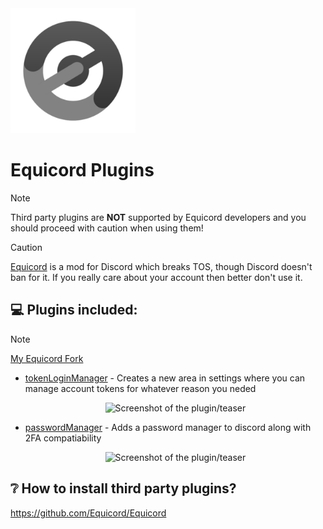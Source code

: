 <img src="https://github.com/Equicord/Equicord/raw/main/browser/icon.png" alt="shiggy" height="200">  
  
#  Equicord Plugins

> [!NOTE]
> Third party plugins are **NOT** supported by Equicord developers and you should proceed with caution when using them!

> [!CAUTION]
> [Equicord](https://github.com/Equicord/Equicord) is a mod for Discord which breaks TOS, though Discord doesn't ban for it. If you really care about your account then better don't use it.

## 💻 Plugins included:
> [!NOTE]
> [My Equicord Fork](https://github.com/husxdev/Equicord)
- [tokenLoginManager](https://github.com/husxdev/EquicordPlugins/blob/main/tokenLogin) - Creates a new area in settings where you can manage account tokens for whatever reason you neded
  <p align="center">
    <img src="https://cdn.nest.rip/uploads/3636f2a9-6744-4b00-abf6-6e1c506e3943.png" height="300" alt="Screenshot of the plugin/teaser">
  </p>

- [passwordManager](https://github.com/husxdev/EquicordPlugins/blob/main/passwordManager) - Adds a password manager to discord along with 2FA compatiability
  <p align="center"><img src="https://cdn.nest.rip/uploads/e8eabb22-5bed-41ab-a475-f77f5156dceb.png" height="300" alt="Screenshot of the plugin/teaser"></p>


## ❔ How to install third party plugins?
https://github.com/Equicord/Equicord
